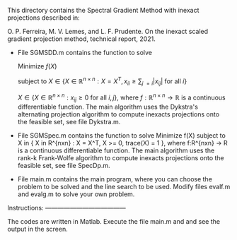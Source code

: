 This directory contains the Spectral Gradient Method with inexact projections
described in:

O. P. Ferreira, M. V. Lemes, and L. F. Prudente. On the inexact scaled 
gradient projection method, technical report, 2021.

- File SGMSDD.m contains the function to solve

   Minimize    $f(X)$

   subject to  $X \in \{X \in \mathbb{R}^{n \times n} : X = X^T, x_{ii} \geq \sum_{j~=i} |x_{ij}|$ for all $i \}$

   $X \in \{ X \in \mathbb{R}^{n\times n} : x_{ij} \geq 0$ for all $i,j \}$,
   where $f:\mathbb{R}^{n\times n} \to \mathbb{R}$ is a continuous differentiable function. The main algorithm uses the Dykstra's alternating projection algorithm to compute 
 inexacts projections onto the feasible set, see file Dykstra.m.

- File SGMSpec.m contains the function to solve
   Minimize    f(X)
   subject to  X in { X in R^{nxn} : X = X^T, X >= 0, trace(X) = 1 },
 where f:R^{nxn} -> R is a continuous differentiable function. The main 
 algorithm uses the rank-k Frank-Wolfe algorithm to compute inexacts 
 projections onto the feasible set, see file SpecDp.m.

- File main.m contains the main program, where you can choose the problem 
 to be solved and the line search to be used. Modify files evalf.m and evalg.m
 to solve your own problem.


Instructions:
—————————————

The codes are written in Matlab. 
Execute the file main.m and and see the output in the screen.

